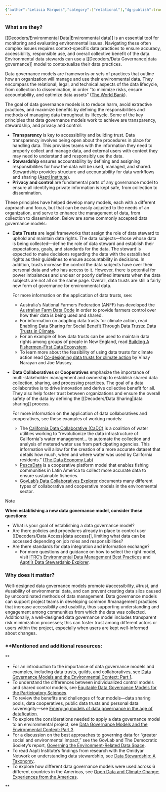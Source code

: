 ```yaml
---
{"author":"Leticia Marques","category":["relational"],"dg-publish":true,"tags":["#California","#transparency","#accountability","#NewEngland","#Australia","#waterdata","#fisheriesdata","#LatinAmerica","#usability","risk","extractivism","datatrust","datacooperative"],"permalink":"/decoders/data-governance-models/","dgPassFrontmatter":true}
---
```


### **What are they?**

[[Decoders/Environmental Data\|Environmental data]] is an essential tool for monitoring and evaluating environmental issues. Navigating these often complex issues requires context-specific data practices to ensure accuracy, accessibility, responsible use, and overall collective benefit of the data. Environmental data stewards can use a [[Decoders/Data Governance\|data governance]] model to contextualize their data practices. 

Data governance models are frameworks or sets of practices that outline how an organization will manage and use their environmental data. They encompass the relational, legal, and technical aspects of the data lifecycle, from collection to dissemination, in order “to minimize risks, ensure accountability, and optimize data assets” ([The World Bank](https://digitalregulation.org/navigating-data-governance-a-guiding-tool-for-regulators/#:~:text=Data%20governance%20refers%20to%20the,accountability%2C%20and%20optimize%20data%20assets.)).

The goal of data governance models is to reduce harm, avoid extractive practices, and maximize benefits by defining the responsibilities and methods of managing data throughout its lifecycle. Some of the key principles that data governance models work to achieve are transparency, stewardship, and privacy and control. 

- **Transparency** is key to accessibility and building trust. Data transparency involves being open about the procedures in place for handling data. This provides teams with the information they need to properly collect and manage data, and external users with context they may need to understand and responsibly use the data. 
- **Stewardship** ensures accountability by defining and assigning responsibilities for how the data will be used, managed, and shared. Stewardship provides structure and accountability for data workflows and sharing ([Aapti Institute](https://thedataeconomylab.com/wp-content/uploads/2020/06/Understanding-Data-Stewardship-Aapti-Institute.pdf)). 
- **Privacy and control** are fundamental parts of any governance model to ensure all identifying private information is kept safe, from collection to dissemination. 

These principles have helped develop many models, each with a different approach and focus, but that can be easily adjusted to the needs of an organization, and serve to enhance the management of data, from collection to dissemination. Below are some commonly accepted data governance models:

- **Data Trusts** are legal frameworks that assign the role of data steward to uphold and maintain data rights. The data subjects—those whose data is being collected—define the role of data steward and establish their expectations, goals, and standards for the data. The steward is expected to make decisions regarding the data with the established rights as their guidelines to ensure accountability in decisions. In addition, trusts increase the control the data subjects have over their personal data and who has access to it. However, there is potential for power imbalances and unclear or poorly defined interests when the data subjects are not all on the same page. Overall, data trusts are still a fairly new form of governance for environmental data. 

	For more information on the application of data trusts, see:
	- Australia's National Farmers Federation (ANFF) has developed the [Australian Farm Data Code](https://nff.org.au/programs/australian-farm-data-code/) in order to provide farmers control over how their data is being used and shared. 
	- For information on adapting data trusts for climate action, read [Enabling Data Sharing for Social Benefit Through Data Trusts: Data Trusts in Climate](https://gpai.ai/projects/data-governance/data-trusts-in-climate-interim-report.pdf).
	- For an example of how data trusts can be used to maintain data rights among groups of people in New England, read [Building A Fishermen-First Data Ecosystem](https://repository.oceanbestpractices.org/bitstream/handle/11329/1509/2019-Digital-Public-Report-1-Fisherman-First-Data-Ecosystem.pdf?sequence=1&isAllowed=y). 
	- To learn more about the feasibility of using data trusts for climate action read [Co-designing data trusts for climate action](https://datatrusts.uk/blogs/co-designing-data-trusts-for-climate-action) by Vinay Narayan and Joe Massey.


- **Data Collaboratives or Cooperatives** emphasize the importance of multi-stakeholder management and ownership to establish shared data collection, sharing, and processing practices. The goal of a data collaborative is to drive innovation and derive collective benefit for all. They also help foster trust between organizations and ensure the overall safety of the data by defining the [[Decoders/Data Sharing\|data sharing]] process. 

	For more information on the application of data collaboratives and cooperatives, see these examples of working models:
	
	- The [California Data Collaborative (CaDC)](https://www.californiadatacollaborative.org/) is a coalition of water utilities working to “revolutionize the data infrastructure of California's water management… to automate the collection and analysis of metered water use from participating agencies. This information will allow for the creation of a more accurate dataset that details how much, when and where water was used by California residents.” ([The Data Economy Lab](https://thedataeconomylab.com/explorer/california-data-collaborative-cadc-coalition-of-water-utilities/)) 
	- [PescaData](https://platform.coop/blog/16623/) is a cooperative platform model that enables fishing communities in Latin America to collect more accurate data to ensure sustainable fisheries. 
	- [GovLab’s Data Collaboratives Explorer](https://datacollaboratives.org/explorer.html) documents many different types of collaborative and cooperative models in the environmental sector. 

  

> [!NOTE]
> 
> **When establishing a new data governance model, consider these questions:**
> - What is your goal of establishing a data governance model? 
> - Are there policies and procedures already in place to control user [[Decoders/Data Access\|data access]], limiting what data can be accessed depending on job roles and responsibilities? 
> - Are there standards for data integration and information exchange? 
> 	- For more questions and guidance on how to select the right model, visit [ITRC’s Environmental Data Management Best Practices](https://edm-1.itrcweb.org/data-governance/) and [Aapti’s Data Stewardship Explorer](https://thedataeconomylab.com/stewardship-explorer/). 


### **Why does it matter?** 

Well-designed data governance models promote #accessibility, #trust, and #usability of environmental data, and can prevent creating data silos caused by uncoordinated methods of data management. Data governance models can support project teams in developing common #management practices that increase accessibility and usability, thus supporting understanding and engagement among communities from which the data was collected. Additionally, a well-designed data governance model includes transparent risk minimization processes; this can foster trust among different actors or users within the project, especially when users are kept well-informed about changes. 

  

### **Mentioned and additional resources:
**
- For an introduction to the importance of data governance models and examples, including data trusts, guilds, and collaboratives, see [Data Governance Models and the Environmental Context: Part 1](https://www.openenvironmentaldata.org/research-series/data-governance-models-and-the-environmental-context-part-1).
- To understand the differences between individualized control models and shared control models, see [Equitable Data Governance Models for the Participatory Sciences](https://onlinelibrary.wiley.com/doi/full/10.1029/2022CSJ000025).
- To review the benefits and challenges of four models—data sharing pools, data cooperatives, public data trusts and personal data sovereignty—see [Emerging models of data governance in the age of datafication](https://journals.sagepub.com/doi/full/10.1177/2053951720948087).
- To explore the considerations needed to apply a data governance model to an environmental project, see [Data Governance Models and the Environmental Context: Part 3](https://www.openenvironmentaldata.org/research-series/data-governance-models-and-the-environmental-context-part-3).
- For a discussion on the best approaches to governing data for “greater social and environmental impact,” see the GovLab and The Democratic Society’s report, [Governing the Environment-Related Data Space](https://medium.com/data-policy/governing-the-environment-related-data-space-98794ed9accb).
- To read Aapti Institute’s findings from research with the Omidyar Network on understanding data stewardship, see [Data Stewardship: A Taxonomy](https://thedataeconomylab.com/2020/06/24/data-stewardship-a-taxonomy/). 
- To explore how different data governance models were used across 6 different countries in the Americas, see [Open Data and Climate Change: Experiences from the Americas](https://medium.com/opendatacharter/open-data-and-climate-change-experiences-from-the-americas-7e4187b89f4c).

**